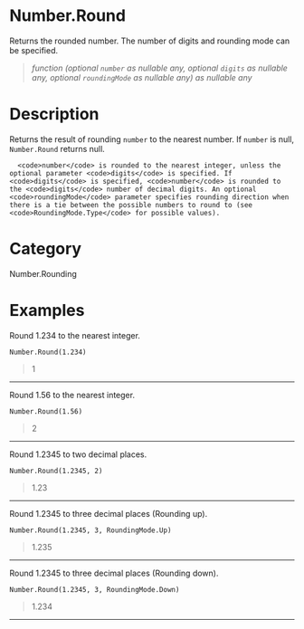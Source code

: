 # Number.Round
Returns the rounded number. The number of digits and rounding mode can be specified.
> _function (optional <code>number</code> as nullable any, optional <code>digits</code> as nullable any, optional <code>roundingMode</code> as nullable any) as nullable any_

# Description 
Returns the result of rounding <code>number</code> to the nearest number. If <code>number</code> is null, <code>Number.Round</code> returns null.
    
      <code>number</code> is rounded to the nearest integer, unless the optional parameter <code>digits</code> is specified. If <code>digits</code> is specified, <code>number</code> is rounded to the <code>digits</code> number of decimal digits. An optional <code>roundingMode</code> parameter specifies rounding direction when there is a tie between the possible numbers to round to (see <code>RoundingMode.Type</code> for possible values).
# Category 
Number.Rounding
# Examples 
Round 1.234 to the nearest integer.
```
Number.Round(1.234)
```
> 1
***
Round 1.56 to the nearest integer.
```
Number.Round(1.56)
```
> 2
***
Round 1.2345 to two decimal places.
```
Number.Round(1.2345, 2)
```
> 1.23
***
Round 1.2345 to three decimal places (Rounding up).
```
Number.Round(1.2345, 3, RoundingMode.Up)
```
> 1.235
***
Round 1.2345 to three decimal places (Rounding down).
```
Number.Round(1.2345, 3, RoundingMode.Down)
```
> 1.234
***
